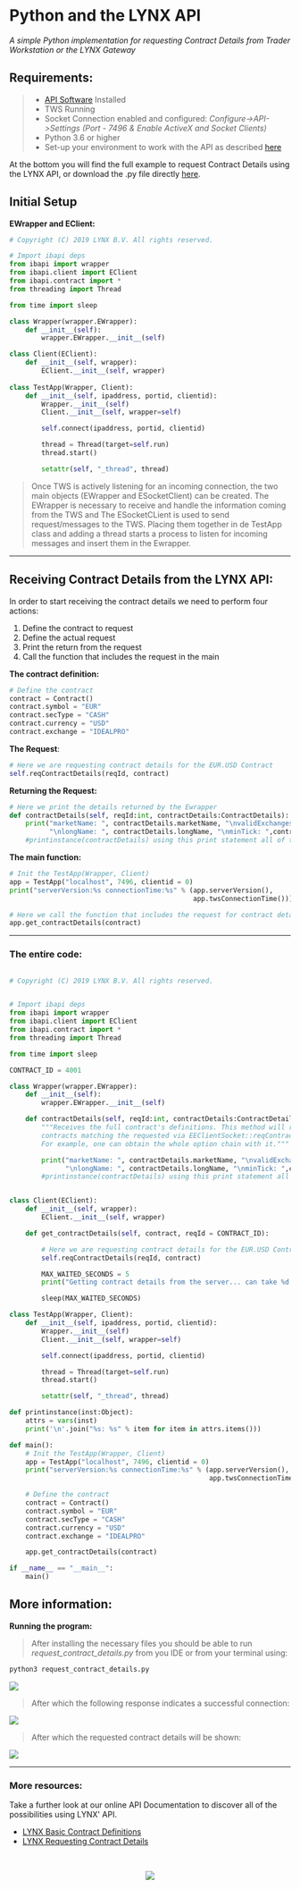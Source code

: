 # Python and the LYNX API

*A simple Python implementation for requesting Contract Details from Trader Workstation or the LYNX Gateway*

## Requirements:

> - [API Software](https://api.lynx.academy/API_versions) Installed
>- TWS Running
> - Socket Connection enabled and configured: *Configure->API->Settings* *(Port - 7496 & Enable ActiveX and Socket Clients)*
> - Python 3.6 or higher
> - Set-up your environment to work with the API as described [here](/Python/SETUP.md)
> 


At the bottom you will find the full example to request Contract Details using the LYNX API, or download the .py file directly [here](/Python/request_contract_details/request_contract_details.py). 

## Initial Setup

**EWrapper and EClient:**

```python
# Copyright (C) 2019 LYNX B.V. All rights reserved.

# Import ibapi deps
from ibapi import wrapper
from ibapi.client import EClient
from ibapi.contract import *
from threading import Thread

from time import sleep

class Wrapper(wrapper.EWrapper):
    def __init__(self):
        wrapper.EWrapper.__init__(self)

class Client(EClient):
    def __init__(self, wrapper):
        EClient.__init__(self, wrapper)
        
class TestApp(Wrapper, Client):
    def __init__(self, ipaddress, portid, clientid):
        Wrapper.__init__(self)
        Client.__init__(self, wrapper=self)

        self.connect(ipaddress, portid, clientid)

        thread = Thread(target=self.run)
        thread.start()

        setattr(self, "_thread", thread)

```

> Once TWS is actively listening for an incoming connection, the two main objects (EWrapper and ESocketClient) can be created. The EWrapper is necessary to receive and handle the information coming from the TWS and The ESocketCLient is used to send request/messages to the TWS. Placing them together in de TestApp class and adding a thread starts a process to listen for incoming messages and insert them in the Ewrapper. 

---

## Receiving Contract Details from the LYNX API:

In order to start receiving the contract details we need to perform four actions:

1. Define the contract to request
2. Define the actual request
3. Print the return from the request
3. Call the function that includes the request in the main

**The contract definition:**

```python
# Define the contract
contract = Contract()
contract.symbol = "EUR"
contract.secType = "CASH"
contract.currency = "USD"
contract.exchange = "IDEALPRO"
```

**The Request**:

```python
# Here we are requesting contract details for the EUR.USD Contract
self.reqContractDetails(reqId, contract)
```

**Returning the Request:**

```python
# Here we print the details returned by the Ewrapper 
def contractDetails(self, reqId:int, contractDetails:ContractDetails):
    print("marketName: ", contractDetails.marketName, "\nvalidExchanges: ", contractDetails.validExchanges,\
          "\nlongName: ", contractDetails.longName, "\nminTick: ",contractDetails.minTick)
    #printinstance(contractDetails) using this print statement all of the availabe details will be printed out.
```

**The main function:**

```python
# Init the TestApp(Wrapper, Client)
app = TestApp("localhost", 7496, clientid = 0)
print("serverVersion:%s connectionTime:%s" % (app.serverVersion(),
                                              app.twsConnectionTime()))

# Here we call the function that includes the request for contract details                                            
app.get_contractDetails(contract)

```

---

### The entire code:
```python

# Copyright (C) 2019 LYNX B.V. All rights reserved.


# Import ibapi deps
from ibapi import wrapper
from ibapi.client import EClient
from ibapi.contract import *
from threading import Thread

from time import sleep

CONTRACT_ID = 4001

class Wrapper(wrapper.EWrapper):
    def __init__(self):
        wrapper.EWrapper.__init__(self)

    def contractDetails(self, reqId:int, contractDetails:ContractDetails):
        """Receives the full contract's definitions. This method will return all
        contracts matching the requested via EEClientSocket::reqContractDetails.
        For example, one can obtain the whole option chain with it."""

        print("marketName: ", contractDetails.marketName, "\nvalidExchanges: ", contractDetails.validExchanges,\
              "\nlongName: ", contractDetails.longName, "\nminTick: ",contractDetails.minTick)
        #printinstance(contractDetails) using this print statement all of the availabe details will be printed out.


class Client(EClient):
    def __init__(self, wrapper):
        EClient.__init__(self, wrapper)

    def get_contractDetails(self, contract, reqId = CONTRACT_ID):

        # Here we are requesting contract details for the EUR.USD Contract
        self.reqContractDetails(reqId, contract)

        MAX_WAITED_SECONDS = 5
        print("Getting contract details from the server... can take %d second to complete" % MAX_WAITED_SECONDS)

        sleep(MAX_WAITED_SECONDS)

class TestApp(Wrapper, Client):
    def __init__(self, ipaddress, portid, clientid):
        Wrapper.__init__(self)
        Client.__init__(self, wrapper=self)

        self.connect(ipaddress, portid, clientid)

        thread = Thread(target=self.run)
        thread.start()

        setattr(self, "_thread", thread)

def printinstance(inst:Object):
    attrs = vars(inst)
    print('\n'.join("%s: %s" % item for item in attrs.items()))

def main():
    # Init the TestApp(Wrapper, Client)
    app = TestApp("localhost", 7496, clientid = 0)
    print("serverVersion:%s connectionTime:%s" % (app.serverVersion(),
                                                  app.twsConnectionTime()))

    # Define the contract
    contract = Contract()
    contract.symbol = "EUR"
    contract.secType = "CASH"
    contract.currency = "USD"
    contract.exchange = "IDEALPRO"

    app.get_contractDetails(contract)

if __name__ == "__main__":
    main()

```

## More information:

**Running the program:**

> After installing the necessary files you should be able to run *request_contract_details.py* from you IDE or from your terminal using:

```bash
python3 request_contract_details.py
```

![](images/run_from_terminal2.png)

> After which the following response indicates a successful connection:

![](images/output_from_terminal2.png)


> After which the requested contract details will be shown:

![](images/output_from_terminal3.png)

---

### More resources:

Take a further look at our online API Documentation to discover all of the possibilities using LYNX' API.

- [LYNX Basic Contract Definitions](https://api.lynx.academy/BasicContracts)
- [LYNX Requesting Contract Details](https://api.lynx.academy/RequestingContractDetails)

<br/>

<p align="center">
  <img src="images/logo_cover.svg">
</p>

